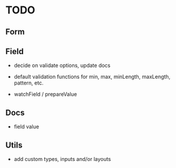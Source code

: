 # TODO

## Form

## Field

* decide on validate options, update docs

* default validation functions for min, max, minLength, maxLength, pattern,
etc.

* watchField / prepareValue

## Docs

* field value

## Utils

* add custom types, inputs and/or layouts